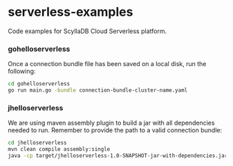 # serverless-examples
Code examples for ScyllaDB Cloud Serverless platform.

### gohelloserverless

Once a connection bundle file has been saved on a local disk, run the following:

```bash
cd gohelloserverless
go run main.go -bundle connection-bundle-cluster-name.yaml
```

### jhelloserverless

We are using maven assembly plugin to build a jar with all dependencies needed to run.
Remember to provide the path to a valid connection bundle:

```bash
cd jhelloserverless
mvn clean compile assembly:single
java -cp target/jhelloserverless-1.0-SNAPSHOT-jar-with-dependencies.jar com.scylladb.JHelloServerless --bundle /path/to/bundle
```
